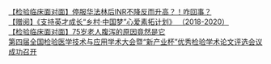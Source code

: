   
[【检验临床面对面】停服华法林后INR不降反而升高？！咋回事？](http://www.dianyue.me/archives/342/4kn56zji9khx8gly/)  
[【赠阅】《支持英才成长“乡村·中国梦”心爱素拓计划》   （2018-2020）](http://www.dianyue.me/archives/562/lp2fhwov5e67h5ks/)  
[【检验临床面对面】75岁老人腹泻的原因竟然是它](http://www.dianyue.me/archives/374/7fxtp8nyjbvil3m8/)  
[第四届全国检验医学技术与应用学术大会暨“新产业杯”优秀检验学术论文评选会议成功召开](http://www.dianyue.me/archives/342/84iyqoob6t1meq0y/)